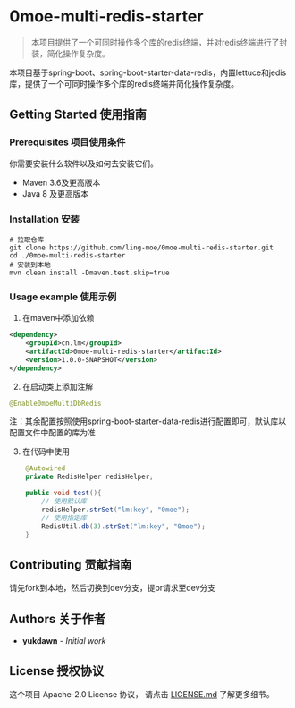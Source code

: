 # 0moe-multi-redis-starter
> 本项目提供了一个可同时操作多个库的redis终端，并对redis终端进行了封装，简化操作复杂度。

本项目基于spring-boot、spring-boot-starter-data-redis，内置lettuce和jedis库，提供了一个可同时操作多个库的redis终端并简化操作复杂度。

## Getting Started 使用指南

### Prerequisites 项目使用条件

你需要安装什么软件以及如何去安装它们。

- Maven 3.6及更高版本
- Java 8 及更高版本

### Installation 安装

```shell
# 拉取仓库
git clone https://github.com/ling-moe/0moe-multi-redis-starter.git
cd ./0moe-multi-redis-starter
# 安装到本地
mvn clean install -Dmaven.test.skip=true
```

### Usage example 使用示例

1. 在maven中添加依赖

```xml
<dependency>
	<groupId>cn.lm</groupId>
    <artifactId>0moe-multi-redis-starter</artifactId>
    <version>1.0.0-SNAPSHOT</version>
</dependency>
```

2. 在启动类上添加注解

```java
@Enable0moeMultiDbRedis
```

注：其余配置按照使用spring-boot-starter-data-redis进行配置即可，默认库以配置文件中配置的库为准

3. 在代码中使用

```java
    @Autowired
    private RedisHelper redisHelper;

    public void test(){
        // 使用默认库
        redisHelper.strSet("lm:key", "0moe");
        // 使用指定库
        RedisUtil.db(3).strSet("lm:key", "0moe");
    }
```

## Contributing 贡献指南

请先fork到本地，然后切换到dev分支，提pr请求至dev分支

## Authors 关于作者

* **yukdawn** - *Initial work*

## License 授权协议

这个项目 Apache-2.0 License 协议， 请点击 [LICENSE.md](LICENSE.md) 了解更多细节。